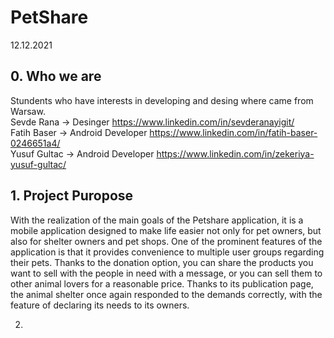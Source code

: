 # PetShare

12.12.2021 <br/>

## 0. Who we are
Stundents who have interests in developing and desing where came from Warsaw. <br/>
Sevde Rana -> Desinger https://www.linkedin.com/in/sevderanayigit/  <br/>
Fatih Baser -> Android Developer https://www.linkedin.com/in/fatih-baser-0246651a4/  <br/>
Yusuf Gultac -> Android Developer https://www.linkedin.com/in/zekeriya-yusuf-gultac/  <br/>



## 1. Project Puropose

With the realization of the main goals of the Petshare application, 
it is a mobile application designed to make life easier not only for pet owners, but also for shelter owners and pet shops. 
One of the prominent features of the application is that it provides convenience to multiple user groups regarding their pets. 
Thanks to the donation option, you can share the products you want to sell with the people in need with a message, or you can sell them to other animal lovers for a reasonable price. 
Thanks to its publication page, the animal shelter once again responded to the demands correctly, with the feature of declaring its needs to its owners.

2. 
